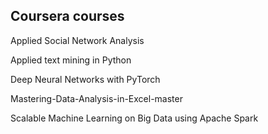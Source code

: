 ## Coursera courses

Applied Social Network Analysis

Applied text mining in Python

Deep Neural Networks with PyTorch

Mastering-Data-Analysis-in-Excel-master

Scalable Machine Learning on Big Data using Apache Spark